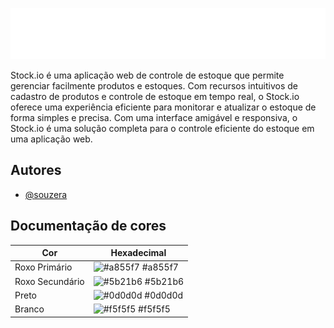 
![Logo](https://raw.githubusercontent.com/souzera/stock.io/main/stock_io%20resources/readme-logo.png)


Stock.io é uma aplicação web de controle de estoque que permite gerenciar facilmente produtos e estoques. Com recursos intuitivos de cadastro de produtos e controle de estoque em tempo real, o Stock.io oferece uma experiência eficiente para monitorar e atualizar o estoque de forma simples e precisa. Com uma interface amigável e responsiva, o Stock.io é uma solução completa para o controle eficiente do estoque em uma aplicação web.

## Autores

- [@souzera](https://github.com/souzera)


## Documentação de cores

| Cor               | Hexadecimal                                                |
| ----------------- | ---------------------------------------------------------------- |
| Roxo Primário       | ![#a855f7](https://via.placeholder.com/10/a855f7?text=+) #a855f7 |
| Roxo Secundário      | ![#5b21b6](https://via.placeholder.com/10/5b21b6?text=+) #5b21b6 |
| Preto       | ![#0d0d0d](https://via.placeholder.com/10/0d0d0d?text=+) #0d0d0d |
| Branco      | ![#f5f5f5](https://via.placeholder.com/10/f5f5f5?text=+) #f5f5f5 |

